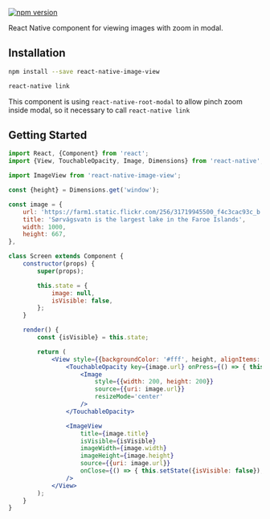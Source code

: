 [![npm version](https://badge.fury.io/js/react-native-image-view.svg)](https://badge.fury.io/js/react-native-image-view)

React Native component for viewing images with zoom in modal.

## Installation

```bash
npm install --save react-native-image-view

react-native link
```

This component is using `react-native-root-modal` to allow pinch zoom inside modal,
so it necessary to call `react-native link`


## Getting Started
```jsx
import React, {Component} from 'react';
import {View, TouchableOpacity, Image, Dimensions} from 'react-native';

import ImageView from 'react-native-image-view';

const {height} = Dimensions.get('window');

const image = {
    url: 'https://farm1.static.flickr.com/256/31719945500_f4c3cac93c_b.jpg',
    title: 'Sørvágsvatn is the largest lake in the Faroe Islands',
    width: 1000,
    height: 667,
},

class Screen extends Component {
    constructor(props) {
        super(props);

        this.state = {
            image: null,
            isVisible: false,
        };
    }

    render() {
        const {isVisible} = this.state;

        return (
            <View style={{backgroundColor: '#fff', height, alignItems: 'center'}}>
                <TouchableOpacity key={image.url} onPress={() => { this.setState({isVisible: true}); }}>
                    <Image
                        style={{width: 200, height: 200}}
                        source={{uri: image.url}}
                        resizeMode='center'
                    />
                </TouchableOpacity>

                <ImageView
                    title={image.title}
                    isVisible={isVisible}
                    imageWidth={image.width}
                    imageHeight={image.height}
                    source={{uri: image.url}}
                    onClose={() => { this.setState({isVisible: false}); }}
                />
            </View>
        );
    }
}
```